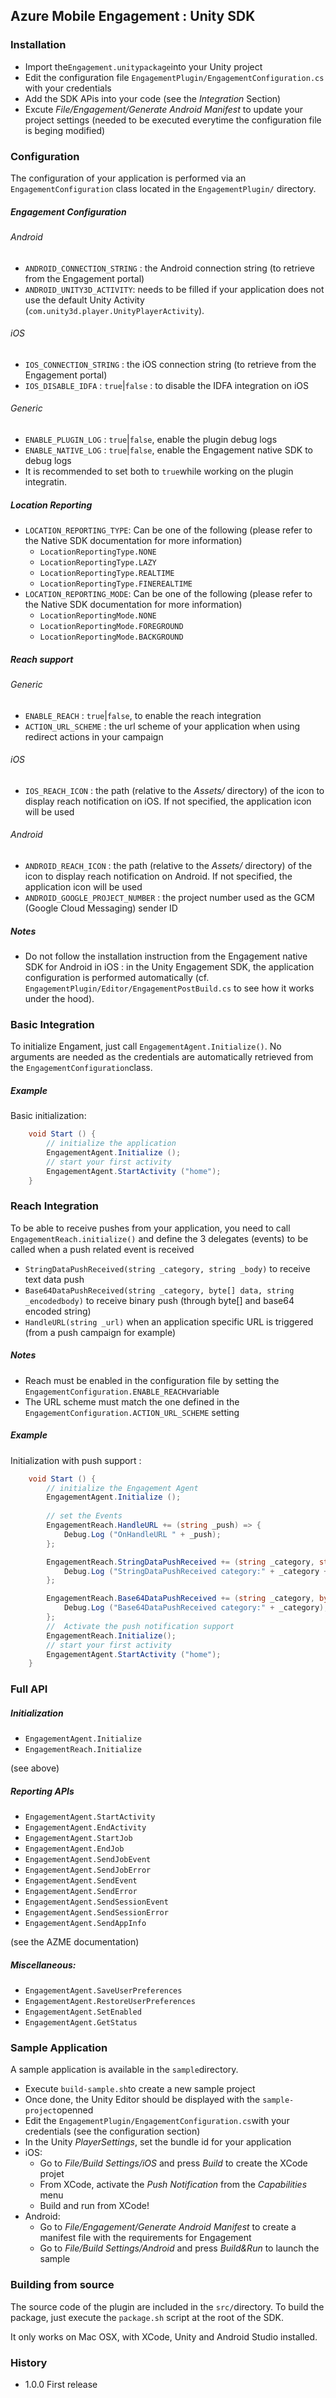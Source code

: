 ## Azure Mobile Engagement : Unity SDK
### Installation
* Import the`Engagement.unitypackage`into your Unity project
* Edit the configuration file `EngagementPlugin/EngagementConfiguration.cs` with your credentials
* Add the SDK APis into your code (see the *Integration* Section)
* Excute *File/Engagement/Generate Android Manifest* to update your project settings (needed to be executed everytime the configuration file is beging modified)

### Configuration
The configuration of your application is performed via an `EngagementConfiguration` class located in the `EngagementPlugin/` directory. 
##### Engagement Configuration
###### Android
- `ANDROID_CONNECTION_STRING` : the Android connection string (to retrieve from the Engagement portal)
- `ANDROID_UNITY3D_ACTIVITY`: needs to be filled if your application does not use the default Unity Activity (`com.unity3d.player.UnityPlayerActivity`).
###### iOS
- `IOS_CONNECTION_STRING` : the iOS connection string (to retrieve from the Engagement portal)
- `IOS_DISABLE_IDFA` : `true`|`false` : to disable the IDFA integration on iOS
###### Generic
- `ENABLE_PLUGIN_LOG` : `true`|`false`, enable the plugin debug logs
- `ENABLE_NATIVE_LOG` : `true`|`false`, enable the Engagement native SDK to debug logs
- It is recommended to set both to `true`while working on the plugin integratin.

##### Location Reporting
- `LOCATION_REPORTING_TYPE`: Can be one of the following (please refer to the Native SDK documentation for more information)
	* `LocationReportingType.NONE`
	* `LocationReportingType.LAZY`
	* `LocationReportingType.REALTIME`
	* `LocationReportingType.FINEREALTIME`
- `LOCATION_REPORTING_MODE`: Can be one of the following (please refer to the Native SDK documentation for more information)
    * `LocationReportingMode.NONE`
	* `LocationReportingMode.FOREGROUND`
	* `LocationReportingMode.BACKGROUND`
##### Reach support
###### Generic
- `ENABLE_REACH` : `true`|`false`, to enable the reach integration 
- `ACTION_URL_SCHEME` : the url scheme of your application when using redirect actions in your campaign
###### iOS
- `IOS_REACH_ICON` : the path (relative to the *Assets/* directory) of the icon to display reach notification on iOS. If not specified, the application icon will be used
###### Android
- `ANDROID_REACH_ICON` : the path (relative to the *Assets/* directory) of the icon to display reach notification on Android. If not specified, the application icon will be used
- `ANDROID_GOOGLE_PROJECT_NUMBER` : the project number used as the GCM (Google Cloud Messaging) sender ID

##### Notes

* Do not follow the installation instruction from the Engagement native SDK for Android in iOS : in the Unity Engagement SDK, the application configuration is performed automatically (cf. `EngagementPlugin/Editor/EngagementPostBuild.cs` to see how it works under the hood).

###  Basic Integration
To initialize Engament, just call `EngagementAgent.Initialize()`. No arguments are needed as the credentials are automatically retrieved from the `EngagementConfiguration`class.

##### Example
Basic initialization:
```C#
	void Start () {
        // initialize the application
		EngagementAgent.Initialize ();
		// start your first activity
		EngagementAgent.StartActivity ("home");
	}
```
### Reach Integration
To be able to receive pushes from your application, you need to call  `EngagementReach.initialize()` and define the 3 delegates (events) to be called when a push related event is received
* `StringDataPushReceived(string _category, string _body)` to receive text data push
* `Base64DataPushReceived(string _category, byte[] data, string _encodedbody)` to receive binary push (through byte[] and base64 encoded string)
* `HandleURL(string _url)` when an application specific URL is triggered (from a push campaign for example)
##### Notes
* Reach must be enabled in the configuration file by setting the `EngagementConfiguration.ENABLE_REACH`variable
* The URL scheme must match the one defined in the `EngagementConfiguration.ACTION_URL_SCHEME` setting

##### Example
Initialization with push support :
```C#
	void Start () {
        // initialize the Engagement Agent
		EngagementAgent.Initialize ();
		
		// set the Events
		EngagementReach.HandleURL += (string _push) => {
			Debug.Log ("OnHandleURL " + _push);
		};

		EngagementReach.StringDataPushReceived += (string _category, string _body) => {
			Debug.Log ("StringDataPushReceived category:" + _category + ", body:" + _body);
		};

		EngagementReach.Base64DataPushReceived += (string _category, byte[] _data, string _body) => {
			Debug.Log ("Base64DataPushReceived category:" + _category);
		};
	    //  Activate the push notification support
	    EngagementReach.Initialize();
	    // start your first activity
		EngagementAgent.StartActivity ("home");
	}

```

### Full API
##### Initialization
* `EngagementAgent.Initialize`
* `EngagementReach.Initialize`

(see above)
##### Reporting APIs 
* `EngagementAgent.StartActivity`
* `EngagementAgent.EndActivity`
* `EngagementAgent.StartJob`
* `EngagementAgent.EndJob`
* `EngagementAgent.SendJobEvent`
* `EngagementAgent.SendJobError`
* `EngagementAgent.SendEvent`
* `EngagementAgent.SendError`
* `EngagementAgent.SendSessionEvent`
* `EngagementAgent.SendSessionError`
* `EngagementAgent.SendAppInfo`

(see the AZME documentation)
##### Miscellaneous:
* `EngagementAgent.SaveUserPreferences`
* `EngagementAgent.RestoreUserPreferences`
* `EngagementAgent.SetEnabled`
* `EngagementAgent.GetStatus`

### Sample Application
A sample application is available in the `sample`directory.
* Execute `build-sample.sh`to create a new sample project
* Once done, the Unity Editor should be displayed with the `sample-project`openned
* Edit the `EngagementPlugin/EngagementConfiguration.cs`with your credentials (see the configuration section)
* In the Unity *PlayerSettings*, set the bundle id for your application 
* iOS:
   * Go to *File/Build Settings/iOS* and press *Build* to create the XCode projet
   * From XCode, activate the *Push Notification* from the *Capabilities* menu
   * Build and run from XCode!
* Android:
   * Go to *File/Engagement/Generate Android Manifest* to create a manifest file with the requirements for Engagement
   * Go to *File/Build Settings/Android* and press *Build&Run* to launch the sample

### Building from source
The source code of the plugin are included in the `src/`directory. To build the package, just execute the `package.sh` script at the root of the SDK. 

It only works on Mac OSX, with XCode, Unity and Android Studio installed.

### History
* 1.0.0 First release